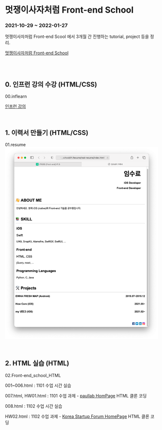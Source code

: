 
# 멋쟁이사자처럼 Front-end School
### 2021-10-29 ~ 2022-01-27

멋쟁이사자처럼 Front-end Scool 에서 3개월 간 진행하는 tutorial, project 등을 정리.

<a href="https://k-digital.likelion.net/frontend-school">멋쟁이사자처럼 Front-end School</a>

<br>
<br>

## 0. 인프런 강의 수강 (HTML/CSS)

00.inflearn

<a href="https://www.inflearn.com/course/html-css-강좌">인프런 강의</a>

<br>

## 1. 이력서 만들기 (HTML/CSS)

01.resume
<img src="https://github.com/ddosang/front_school/blob/main/01.Resume/real-resume/example.png?raw=true">

<br>

## 2. HTML 실습 (HTML)

02.Front-end_school_HTML

001~006.html : 1101 수업 시간 실습

007.html, HW01.html : 1101 수업 과제 - <a href="http://www.paullab.co.kr/about.html">paullab HomPage</a> HTML 클론 코딩

008.html : 1102 수업 시간 실습

HW02.html : 1102 수업 과제 - <a href="https://kstartupforum.org">Korea Startup Forum HomePage</a> HTML 클론 코딩

<br>